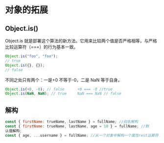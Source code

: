 # 对象的拓展

## Object.is()

Object.is 就是部署这个算法的新方法。它用来比较两个值是否严格相等，与严格比较运算符（===）的行为基本一致。

```javascript
Object.is("foo", "foo");
// true
Object.is({}, {});
// false
```

不同之处只有两个：一是+0 不等于-0，二是 NaN 等于自身。

```javascript
Object.is(+0, -0); // false      +0 === -0 //true
Object.is(NaN, NaN); // true     NaN === NaN // false
```

## 解构

```javascript
const { firstName: trueName, lastName } = fullName; //别名解构
const { firstName: trueName, lastName, age = 18 } = fullName; //默
认值解构;
const { age, ...username } = fullName; //从一个对象中解构一个属性rest运算符 ('...') 将变量的其余部属性
```

